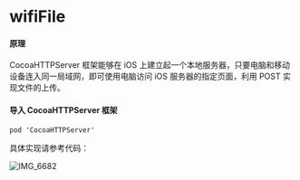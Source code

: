 # wifiFile

#### 原理

CocoaHTTPServer 框架能够在 iOS 上建立起一个本地服务器，只要电脑和移动设备连入同一局域网，即可使用电脑访问 iOS 服务器的指定页面，利用 POST 实现文件的上传。

#### 导入 CocoaHTTPServer 框架

```
pod 'CocoaHTTPServer'
```



具体实现请参考代码：



![IMG_6682](https://github.com/zhuxinleibandou/wifiFile/blob/master/IMG_6682.PNG)